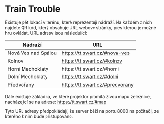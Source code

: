 # Train Trouble

Existuje pět lokací v terénu, které reprezentují nádraží.
Na každém z nich najdete QR kód, který obsahuje URL webové stránky,
přes kterou je možné hru ovládat.
URL adresy jsou následující:

| Nádraží             | URL                             |
| ------------------- | ------------------------------- |
| Nová Ves nad Spálou | https://tt.swart.cz/#nova-ves   |
| Kolnov              | https://tt.swart.cz/#kolnov     |
| Horní Mechoklaty    | https://tt.swart.cz/#horni      |
| Dolní Mechoklaty    | https://tt.swart.cz/#dolni      |
| Předvořany          | https://tt.swart.cz/#predvorany |

Dále existuje základna, ve které projektor promítá živou mapu železnice,
nacházející se na adrese: https://tt.swart.cz/#map

Tyto URL adresy předpokládají, že server běží na portu 8000
na počítači, ze kterého k nim bude přistupováno.
